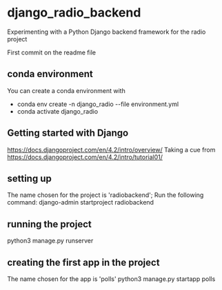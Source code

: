 # django_radio_backend
Experimenting with a Python Django backend framework for the radio project

First commit on the readme file

## conda environment
You can create a conda environment with 
- conda env create -n django_radio --file environment.yml
- conda activate django_radio 

## Getting started with Django
https://docs.djangoproject.com/en/4.2/intro/overview/
Taking a cue from https://docs.djangoproject.com/en/4.2/intro/tutorial01/

## setting up
The name chosen for the project is 'radiobackend'; Run the following command:
django-admin startproject radiobackend

## running the project
python3 manage.py runserver

## creating the first app in the project
The name chosen for the app is 'polls'
python3 manage.py startapp polls